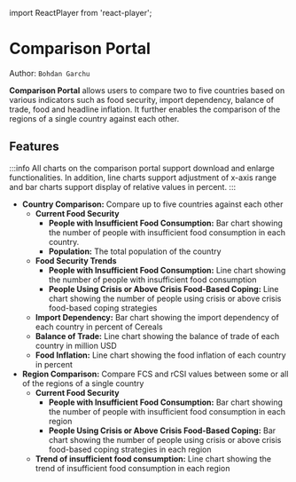 import ReactPlayer from 'react-player';

# Comparison Portal

Author: `Bohdan Garchu`

**Comparison Portal** allows users to compare two to five countries based on various indicators such as food security, import dependency, balance of trade, food and headline inflation. It further enables the comparison of the regions of a single country against each other.

<ReactPlayer 
  url="/videos/comparison_portal.mp4"
  controls={true}
  width="100%"
  height="auto"
/>

## Features

:::info 
All charts on the comparison portal support download and enlarge functionalities. In addition, line charts support adjustment of x-axis range and bar charts support display of relative values in percent.
:::

* **Country Comparison:** Compare up to five countries against each other
    * **Current Food Security**
        * **People with Insufficient Food Consumption:** Bar chart showing the number of people with insufficient food consumption in each country. 
        * **Population:** The total population of the country
    * **Food Security Trends**
        * **People with Insufficient Food Consumption:** Line chart showing the number of people with insufficient food consumption
        * **People Using Crisis or Above Crisis Food-Based Coping:** Line chart showing the number of people using crisis or above crisis food-based coping strategies
    * **Import Dependency:** Bar chart showing the import dependency of each country in percent of Cereals
    * **Balance of Trade:** Line chart showing the balance of trade of each country in million USD
    * **Food Inflation:** Line chart showing the food inflation of each country in percent
* **Region Comparison:** Compare FCS and rCSI values between some or all of the regions of a single country
    * **Current Food Security**
        * **People with Insufficient Food Consumption:** Bar chart showing the number of people with insufficient food consumption in each region
        * **People Using Crisis or Above Crisis Food-Based Coping:** Bar chart showing the number of people using crisis or above crisis food-based coping strategies in each region
    * **Trend of insufficient food consumption:** Line chart showing the trend of insufficient food consumption in each region